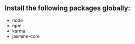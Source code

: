 Install the following packages globally:
-----------------------------------------
* node
* npm
* karma
* jasmine-core
